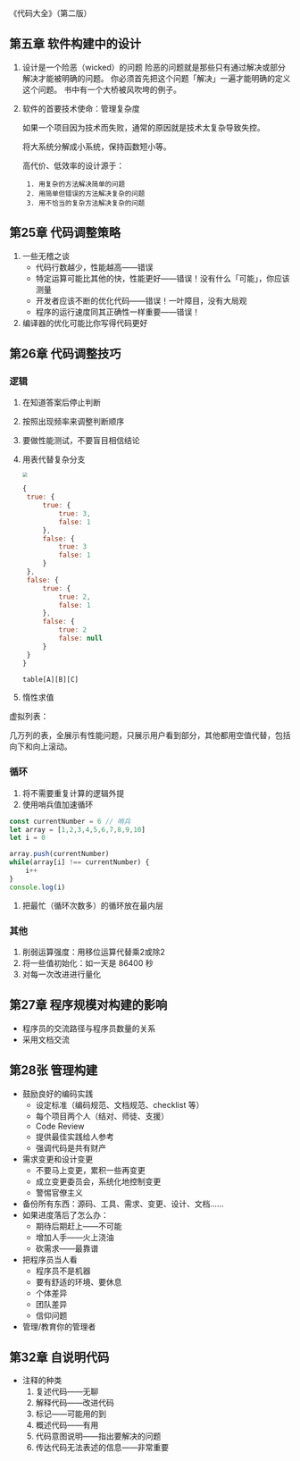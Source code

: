 《代码大全》（第二版）

## 第五章 软件构建中的设计

1. 设计是一个险恶（wicked）的问题
   险恶的问题就是那些只有通过解决或部分解决才能被明确的问题。
   你必须首先把这个问题「解决」一遍才能明确的定义这个问题。
   书中有一个大桥被风吹垮的例子。

2. 软件的首要技术使命：管理复杂度

   如果一个项目因为技术而失败，通常的原因就是技术太复杂导致失控。

   将大系统分解成小系统，保持函数短小等。

   高代价、低效率的设计源于：

   ```
    1. 用复杂的方法解决简单的问题
    2. 用简单但错误的方法解决复杂的问题
    3. 用不恰当的复杂方法解决复杂的问题
   ```

## 第25章 代码调整策略

1. 一些无稽之谈
   - 代码行数越少，性能越高——错误
   - 特定运算可能比其他的快，性能更好——错误！没有什么「可能」，你应该测量
   - 开发者应该不断的优化代码——错误！一叶障目，没有大局观
   - 程序的运行速度同其正确性一样重要——错误！
2. 编译器的优化可能比你写得代码更好

## 第26章 代码调整技巧

### 逻辑

1. 在知道答案后停止判断

2. 按照出现频率来调整判断顺序

3. 要做性能测试，不要盲目相信结论

4. 用表代替复杂分支

   <img src="https://upload-images.jianshu.io/upload_images/7094266-b5444a7fb4b56e06.png?imageMogr2/auto-orient/strip%7CimageView2/2/w/1240" style="zoom:50%;" />

   ```javascript
   {
   	true: {
   		true: {
   			true: 3,
   			false: 1
   		},
   		false: {
   			true: 3
   			false: 1
   		}
   	},
   	false: {
   		true: {
   			true: 2,
   			false: 1
   		},
   		false: {
   			true: 2
   			false: null
   		}
   	}
   }
   
   table[A][B][C]
   ```

   

5. 惰性求值

虚拟列表：

几万列的表，全展示有性能问题，只展示用户看到部分，其他都用空值代替，包括向下和向上滚动。

### 循环

1. 将不需要重复计算的逻辑外提
2. 使用哨兵值加速循环

```javascript
const currentNumber = 6 // 哨兵
let array = [1,2,3,4,5,6,7,8,9,10]
let i = 0

array.push(currentNumber)
while(array[i] !== currentNumber) {
    i++
}
console.log(i)
```

1. 把最忙（循环次数多）的循环放在最内层

### 其他

1. 削弱运算强度：用移位运算代替乘2或除2
2. 将一些值初始化：如一天是 86400 秒
3. 对每一次改进进行量化

## 第27章 程序规模对构建的影响

- 程序员的交流路径与程序员数量的关系
- 采用文档交流

## 第28张 管理构建

- 鼓励良好的编码实践
  - 设定标准（编码规范、文档规范、checklist 等）
  - 每个项目两个人（结对、师徒、支援）
  - Code Review
  - 提供最佳实践给人参考
  - 强调代码是共有财产
- 需求变更和设计变更
  - 不要马上变更，累积一些再变更
  - 成立变更委员会，系统化地控制变更
  - 警惕官僚主义
- 备份所有东西：源码、工具、需求、变更、设计、文档……
- 如果进度落后了怎么办：
  - 期待后期赶上——不可能
  - 增加人手——火上浇油
  - 砍需求——最靠谱
- 把程序员当人看
  - 程序员不是机器
  - 要有舒适的环境、要休息
  - 个体差异
  - 团队差异
  - 信仰问题
- 管理/教育你的管理者

## 第32章 自说明代码

- 注释的种类
  1. 复述代码——无聊
  2. 解释代码——改进代码
  3. 标记——可能用的到
  4. 概述代码——有用
  5. 代码意图说明——指出要解决的问题
  6. 传达代码无法表述的信息——非常重要

